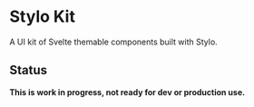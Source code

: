 # Stylo Kit

A UI kit of Svelte themable components built with Stylo.

## Status

**This is work in progress, not ready for dev or production use.**

